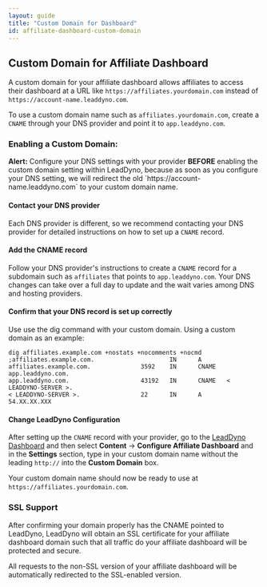 ```yaml
---
layout: guide
title: "Custom Domain for Dashboard"
id: affiliate-dashboard-custom-domain
---
```


## Custom Domain for Affiliate Dashboard

A custom domain for your affiliate dashboard allows affiliates to access their dashboard at a URL like
`https://affiliates.yourdomain.com` instead of `https://account-name.leaddyno.com`.

To use a custom domain name such as `affiliates.yourdomain.com`, create a `CNAME` through your DNS provider and point
it to `app.leaddyno.com`.


### Enabling a Custom Domain:

<div class="alert alert-info">
<strong>Alert:</strong> Configure your DNS settings with your provider <strong>BEFORE</strong> enabling the custom
 domain setting within LeadDyno, because as soon as you configure your DNS setting, we will redirect the old
 `https://account-name.leaddyno.com` to your custom domain name.
</div>


#### Contact your DNS provider
Each DNS provider is different, so we recommend contacting your DNS provider for detailed instructions on how to set up a
`CNAME` record.

#### Add the CNAME record
Follow your DNS provider's instructions to create a `CNAME` record for a subdomain such as `affiliates` that points
to `app.leaddyno.com`.  Your DNS changes can take over a full day to update and the wait varies among DNS and hosting
providers.

#### Confirm that your DNS record is set up correctly
Use use the dig command with your custom domain. Using a custom domain as an example:

```
dig affiliates.example.com +nostats +nocomments +nocmd
;affiliates.example.com.                     IN      A
affiliates.example.com.              3592    IN      CNAME   app.leaddyno.com.
app.leaddyno.com.                    43192   IN      CNAME   < LEADDYNO-SERVER >.
< LEADDYNO-SERVER >.                 22      IN      A       54.XX.XX.XXX
```

#### Change LeadDyno Configuration
After setting up the `CNAME` record with your provider, go to the [LeadDyno Dashboard](https://app.leaddyno.com)
 and then select **Content** -> **Configure Affiliate Dashboard** and in the **Settings** section,
 type in your custom domain name without the leading `http://` into the **Custom Domain** box.

 Your custom domain name should now be ready to use at `https://affiliates.yourdomain.com`.



### SSL Support

After confirming your domain properly has the CNAME pointed to LeadDyno, LeadDyno will obtain an SSL certificate
for your affiliate dashboard domain such that all traffic do your affiliate dashboard will be protected and secure.

All requests to the non-SSL version of your affiliate dashboard will be automatically redirected to the SSL-enabled
version.